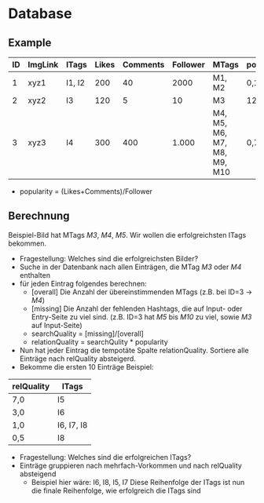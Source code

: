 # Database

## Example

| ID | ImgLink | ITags | Likes | Comments | Follower | MTags | popularity |
| --- | --- | --- | --- | --- | --- | --- | --- |
| 1 | xyz1 | I1, I2 | 200 | 40 | 2000 | M1, M2 | 0,12 |
| 2 | xyz2 | I3 | 120 | 5 | 10  | M3 | 12,5 |
| 3 | xyz3 | I4 | 300 | 400 | 1.000 | M4, M5, M6, M7, M8, M9, M10 | 0,7 |

  * popularity = (Likes+Comments)/Follower
  
## Berechnung
Beispiel-Bild hat MTags *M3*, *M4*, *M5*. Wir wollen die erfolgreichsten ITags bekommen.
  * Fragestellung: Welches sind die erfolgreichsten Bilder?
  * Suche in der Datenbank nach allen Einträgen, die MTag *M3* oder *M4* enthalten
  * für jeden Eintrag folgendes berechnen:
    * [overall] Die Anzahl der übereinstimmenden MTags (z.B. bei ID=3 -> *M4*)
    * [missing] Die Anzahl der fehlenden Hashtags, die auf Input- oder Entry-Seite zu viel sind. (z.B. ID=3 hat *M5* bis *M10* zu viel, sowie *M3* auf Input-Seite)
    * searchQuality =  [missing]/[overall]
    * relationQuality = searchQulity * popularity
  * Nun hat jeder Eintrag die tempotäte Spalte relationQuality. Sortiere alle Einträge nach relQuality absteigerd.
  * Bekomme die ersten 10 Einträge
Beispiel:

| relQuality | ITags |
| --- | --- |
| 7,0 | I5 |
| 3,0 | I6 |
| 1,0 | I6, I7, I8 |
| 0,5 | I8 |

  * Fragestellung: Welches sind die erfolgreichen ITags?
  * Einträge gruppieren nach mehrfach-Vorkommen und nach relQuality absteigend
    * Beispiel hier wäre: I6, I8, I5, I7
Diese Reihenfolge der ITags ist nun die finale Reihenfolge, wie erfolgreich die ITags sind

